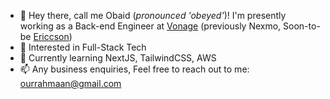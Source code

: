 - 👋 Hey there, call me Obaid (*pronounced 'obeyed'*)! I'm presently working as a Back-end Engineer at [Vonage](https://www.vonage.co.uk/) (previously Nexmo, Soon-to-be [Ericcson](https://www.ericsson.com/en/press-releases/2021/11/ericsson-to-acquire-vonage-for-usd-6.2-billion-to-spearhead-the-creation-of-a-global-network-and-communication-platform-for-open-innovation))
- 👀 Interested in Full-Stack Tech
- 🌱 Currently learning NextJS, TailwindCSS, AWS
- 📫 Any business enquiries, Feel free to reach out to me: ourrahmaan@gmail.com

<!---
ObaidUr-Rahmaan/ObaidUr-Rahmaan is a ✨ special ✨ repository because its `README.md` (this file) appears on your GitHub profile.
You can click the Preview link to take a look at your changes.
--->

